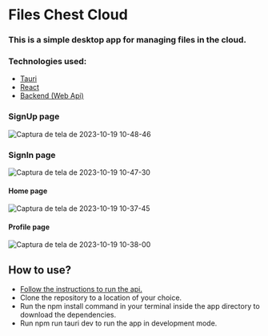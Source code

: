 # Files Chest Cloud

### This is a simple desktop app for managing files in the cloud.

### Technologies used:
- [Tauri](https://tauri.app/)
- [React](https://react.dev/)
- [Backend (Web Api)](https://github.com/azevedoguigo/files_chest_cloud_api)


### SignUp page
![Captura de tela de 2023-10-19 10-48-46](https://github.com/azevedoguigo/files-chest-cloud-desktop/assets/121823516/895e7132-c04b-433b-80ab-edf8f2b917ab)


### SignIn page
![Captura de tela de 2023-10-19 10-47-30](https://github.com/azevedoguigo/files-chest-cloud-desktop/assets/121823516/1378c4d3-87ef-4a74-91dd-fda1a8e141cf)



#### Home page
![Captura de tela de 2023-10-19 10-37-45](https://github.com/azevedoguigo/files-chest-cloud-desktop/assets/121823516/4e79f3a0-5a23-4887-b2da-95a532578c62)


#### Profile page
![Captura de tela de 2023-10-19 10-38-00](https://github.com/azevedoguigo/files-chest-cloud-desktop/assets/121823516/bf276007-b348-4ab0-9132-c20b7790da19)

## How to use? 

- [Follow the instructions to run the api.](https://github.com/azevedoguigo/files_chest_cloud_api)
- Clone the repository to a location of your choice.
- Run the npm install command in your terminal inside the app directory to download the dependencies.
- Run npm run tauri dev to run the app in development mode.
